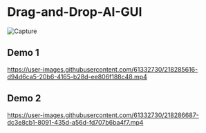 # Drag-and-Drop-AI-GUI


![Capture](https://user-images.githubusercontent.com/61332730/219159370-89a46582-0f1c-4b8b-912b-69014b10726f.PNG)

## Demo 1

https://user-images.githubusercontent.com/61332730/218285616-d94d6ca5-20b6-4165-b28d-ee806f188c48.mp4

## Demo 2

https://user-images.githubusercontent.com/61332730/218286687-dc3e8cb1-8091-435d-a56d-fd707b6ba4f7.mp4

